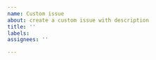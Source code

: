 ```yaml
---
name: Custom issue
about: create a custom issue with description 
title: ''
labels:
assignees: ''

---
```



